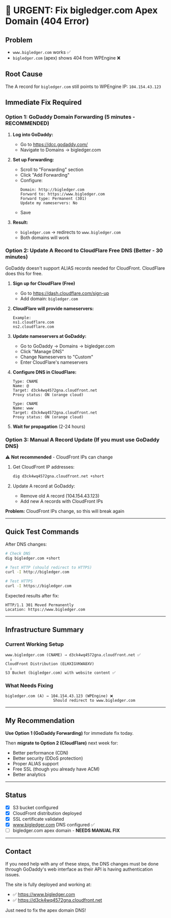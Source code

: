 # 🚨 URGENT: Fix bigledger.com Apex Domain (404 Error)

## Problem
- `www.bigledger.com` works ✅
- `bigledger.com` (apex) shows 404 from WPEngine ❌

## Root Cause
The A record for `bigledger.com` still points to WPEngine IP: `104.154.43.123`

## Immediate Fix Required

### Option 1: GoDaddy Domain Forwarding (5 minutes - RECOMMENDED)

1. **Log into GoDaddy:**
   - Go to https://dcc.godaddy.com/
   - Navigate to Domains → bigledger.com

2. **Set up Forwarding:**
   - Scroll to "Forwarding" section
   - Click "Add Forwarding"
   - Configure:
     ```
     Domain: http://bigledger.com
     Forward to: https://www.bigledger.com
     Forward type: Permanent (301)
     Update my nameservers: No
     ```
   - Save

3. **Result:**
   - `bigledger.com` → redirects to `www.bigledger.com`
   - Both domains will work

### Option 2: Update A Record to CloudFlare Free DNS (Better - 30 minutes)

GoDaddy doesn't support ALIAS records needed for CloudFront. CloudFlare does this for free.

1. **Sign up for CloudFlare (Free)**
   - Go to https://dash.cloudflare.com/sign-up
   - Add domain: `bigledger.com`

2. **CloudFlare will provide nameservers:**
   ```
   Example:
   ns1.cloudflare.com
   ns2.cloudflare.com
   ```

3. **Update nameservers at GoDaddy:**
   - Go to GoDaddy → Domains → bigledger.com
   - Click "Manage DNS"
   - Change Nameservers to "Custom"
   - Enter CloudFlare's nameservers

4. **Configure DNS in CloudFlare:**
   ```
   Type: CNAME
   Name: @
   Target: d3ck4wq4572gna.cloudfront.net
   Proxy status: ON (orange cloud)

   Type: CNAME
   Name: www
   Target: d3ck4wq4572gna.cloudfront.net
   Proxy status: ON (orange cloud)
   ```

5. **Wait for propagation** (2-24 hours)

### Option 3: Manual A Record Update (If you must use GoDaddy DNS)

⚠️ **Not recommended** - CloudFront IPs can change

1. Get CloudFront IP addresses:
   ```bash
   dig d3ck4wq4572gna.cloudfront.net +short
   ```

2. Update A record at GoDaddy:
   - Remove old A record (104.154.43.123)
   - Add new A records with CloudFront IPs

**Problem:** CloudFront IPs change, so this will break again

---

## Quick Test Commands

After DNS changes:

```bash
# Check DNS
dig bigledger.com +short

# Test HTTP (should redirect to HTTPS)
curl -I http://bigledger.com

# Test HTTPS
curl -I https://bigledger.com
```

Expected results after fix:
```
HTTP/1.1 301 Moved Permanently
Location: https://www.bigledger.com
```

---

## Infrastructure Summary

### Current Working Setup
```
www.bigledger.com (CNAME) → d3ck4wq4572gna.cloudfront.net ✅
  ↓
CloudFront Distribution (ELHXIGVKWA8XV)
  ↓
S3 Bucket (bigledger.com) with website content ✅
```

### What Needs Fixing
```
bigledger.com (A) → 104.154.43.123 (WPEngine) ❌
                     Should redirect to www.bigledger.com
```

---

## My Recommendation

**Use Option 1 (GoDaddy Forwarding)** for immediate fix today.

Then **migrate to Option 2 (CloudFlare)** next week for:
- Better performance (CDN)
- Better security (DDoS protection)
- Proper ALIAS support
- Free SSL (though you already have ACM)
- Better analytics

---

## Status

- [x] S3 bucket configured
- [x] CloudFront distribution deployed
- [x] SSL certificate validated
- [x] www.bigledger.com DNS configured ✅
- [ ] bigledger.com apex domain - **NEEDS MANUAL FIX**

---

## Contact

If you need help with any of these steps, the DNS changes must be done through GoDaddy's web interface as their API is having authentication issues.

The site is fully deployed and working at:
- ✅ https://www.bigledger.com
- ✅ https://d3ck4wq4572gna.cloudfront.net

Just need to fix the apex domain DNS!
